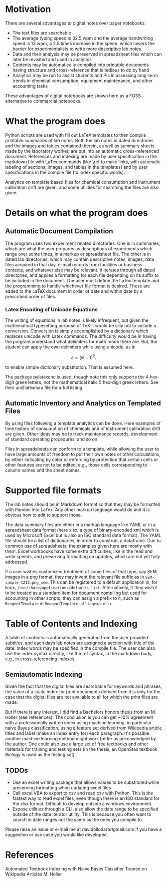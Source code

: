 # Motivation

There are several advantages to digital notes over paper notebooks:

- The text files are searchable
- The average typing speed is 32.5 wpm and the average handwriting speed is 13 wpm, a 2.5 times increase in the speed, which lowers the barrier for experimentalists to write more descriptive lab notes
- Data and their analysis may be preserved in spreadsheet files which can later be revisited and used in analytics
- Contents may be automatically compiled into printable documents having structure and cross-reference that is tedious to do by hand
- Analytics may be run to assist students and PIs in assessing long-term trends in chemical consumption, equipment maintenance, and other accounting tasks

These advantages of digital notebooks are shown here as a FOSS alternative to commercial notebooks.

# What the program does

Python scripts are used with fill out LaTeX templates to then compile
printable summaries of lab notes. Both the lab notes in dated
directories and the images and tables contained therein, as well as
summary sheets made by the laboratory worker, are put into an automatic
cross-referenced document. References and indexing are made by user
specification in the markdown file with LaTex commands (like \ref to
make links, with automatic labeling of sections, images, and tables in
the templates) and by user specifications in the compile file (to index
specific words).

Analytics on template based files for chemical consumption and
instrument calibration drift are given, and some utilities for searching
the files are also given.

# Details on what the program does

## Automatic Document Compilation

The program uses two experiment related directories. One is in
summaries, which are what the user prepares as descriptions of
experiments which range over some times, in a markup or spreadsheet
file. The other is in dated lab directories, which may contain
descriptive notes, images, data files acquired in that day, e-mail
records from facilities or business contacts, and whatever else may
be relevant. It iterates through all dated directories, and applies a
formatting for each file depending on its suffix to be included in the
document. The user must define the LaTex template and the programming to
handle whichever file format is desired. These are added to the LaTeX
document in order of date and within date by a prescribed order of
files.

### Latex Encoding of Unicode Equations

The writing of equations in lab notes is likely infrequent, but given
the mathematical typesetting purpose of TeX it would be silly not to
include a conversion. Conversion is simply accomplished by a dictionary
which replaces unicode with Latex commands. The difficulty would be in
having the program understand what delimiters for math mode there are.
But, the student can apply the own delimiters while using unicode, as in

$$ ε = (Θ - 1)^2 .$$

to enable simple dictionary substitution. That is assumed here.

The package pylatexenc is used, though note this only supports the 4
hex-digit greek letters, not the mathematical italic 5 hex-digit greek
letters. See their uni2latexmap file for a full listing.

## Automatic Inventory and Analytics on Templated Files

By using files following a template analytics can be done. Here
examples of time history of consumption of chemicals and of instrument
calibration drift are given. Other ideas may be to track maintenance
records, development of standard operating procedures, and so on.

Files in spreadsheets can conform to a template, while allowing the
user to have large amounts of freedom to put their own notes or other
calculations, by either indicating by color or enforcing by protection
that certain cells or other features are not to be edited, e.g., those
cells corresponding to column names and the sheet names.

# Supported file formats

The lab notes should be in Markdown format so that they may be formatted
with Pandoc into LaTex. Any other markup language would do and it is
obvious how to edit to support those.

The data summary files are either in a markup language like YAML or in a
spreadsheet data format (here xlsx, a type of binary-encoded xml which
is used by Microsoft Excel but is also an ISO standard data format). The
YAML file should be a list of dictionaries, in order to construct a
dataframe. Due to common use of spreadsheets, the examples given here
are mostly with them. Excel workbooks have some extra difficulties, like
in the read and write speeds, and preserving formatting on updates,
which are not yet fully addressed.

If a user wishes customized treatment of some files of that
type, say SEM images in a png format, they may invent the
relevant file suffix as in `SEM-sample-1213.png_sem`. This
can be registered to a default application in, for linux,
`/usr/share/applications/defaults.list`. Alternatively, if they wish it
to be treated as a standard item for document compiling but used for
accounting in other scripts, they can assign a prefix to it, such as
`ReagentTemplate` in `ReagentTemplate-alltagexp.xlsx`

# Table of Contents and Indexing

A table of contents is automatically generated from the user provided
subtitles, and each days lab notes are assigned a section with title of
the date. Index words may be specified in the compile file. The user can
also use the index syntax directly, like the ref syntax, in the markdown
body, e.g., in cross-referencing indexes.

## Semiautomatic Indexing

Given the fact that the digital files are searchable for keywords and
phrases, the value of a static index for print documents derived from it
is only for the case that the digital files are not available to all for
which the print files are made.

But if there is any interest, I did find a Bachelors honors thesis from
an M. Holler (see references).  The conclusion is you can get ~10%
agreement with a professionally written index using machine learning,
in particular naive Bayes classification, using a feature set derived
from Wikipedia article titles and label (make an index entry for) each
paragraph. It's possible another machine learning method might work
better as acknowledged by the author. One could also use a large set of
free textbooks and other materials for training and testing sets (in the
thesis, an OpenStax textbook *Biology* is used as the testing set).

## TODOs

- Use an excel writing package that allows values to be substituted
while preserving formatting when updating excel files
- Call excel VBA to export to csv and read csv with Python. This is the
fastest way to read excel files, even though there is an ISO standard
for the xlsx format. Difficult to develop outside a windows environment.
- Expose utilities through a CLI, also allow the date range to be
specified outside of the date iterator utility. This is because you
often want to search in date ranges not the same as the ones you compile
to.

Please raise an issue or e-mail me at davidollodart*at*gmail.com if you
have a suggestion or use case you would like developed.

# References

Automated Textbook Indexing with Naive Bayes Classifier Trained on Wikipedia Articles
M. Holler

